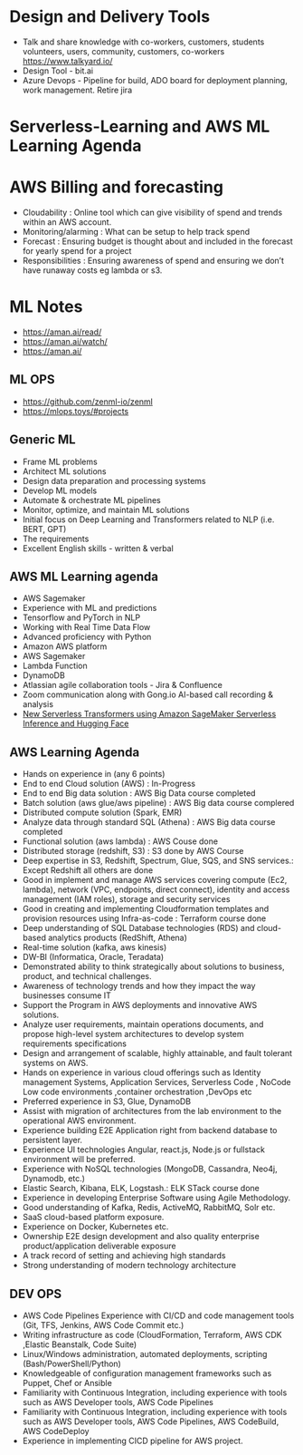 # Design and Delivery Tools
- Talk and share knowledge with co-workers, customers, students volunteers, users, community, customers, co-workers   https://www.talkyard.io/
- Design Tool - bit.ai
- Azure Devops - Pipeline for build, ADO board for deployment planning, work management. Retire jira

# Serverless-Learning and AWS ML Learning Agenda

# AWS Billing and forecasting
- Cloudability : Online tool which can give visibility of spend and trends within an AWS account. 
- Monitoring/alarming : What can be setup to help track spend
- Forecast : Ensuring budget is thought about and included in the forecast for yearly spend for a project
- Responsibilities : Ensuring awareness of spend and ensuring we don’t have runaway costs eg lambda or s3. 


# ML Notes
- https://aman.ai/read/
- https://aman.ai/watch/
- https://aman.ai/

## ML OPS
- https://github.com/zenml-io/zenml
- https://mlops.toys/#projects


## Generic ML 
- Frame ML problems
- Architect ML solutions
- Design data preparation and processing systems
- Develop ML models
- Automate & orchestrate ML pipelines
- Monitor, optimize, and maintain ML solutions
- Initial focus on Deep Learning and Transformers related to NLP (i.e. BERT, GPT)
- The requirements
- Excellent English skills - written & verbal

## AWS ML Learning agenda
- AWS Sagemaker
- Experience with ML and predictions
- Tensorflow and PyTorch in NLP
- Working with Real Time Data Flow
- Advanced proficiency with Python
- Amazon AWS platform
- AWS Sagemaker
- Lambda Function
- DynamoDB
- Atlassian agile collaboration tools - Jira & Confluence
- Zoom communication along with Gong.io AI-based call recording & analysis
- [New Serverless Transformers using Amazon SageMaker Serverless Inference and Hugging Face](https://www.philschmid.de/serverless-transformers-sagemaker-huggingface)

## AWS Learning Agenda
- Hands on experience in (any 6 points)
- End to end Cloud solution (AWS)  : In-Progress
- End to end Big data solution : AWS Big Data course completed
- Batch solution (aws glue/aws pipeline) : AWS Big data course complered
- Distributed compute solution (Spark, EMR)
- Analyze data through standard SQL (Athena) : AWS Big data course completed
- Functional solution (aws lambda) : AWS Couse done
- Distributed storage (redshift, S3) : S3 done by AWS Course
- Deep expertise in S3, Redshift, Spectrum, Glue, SQS, and SNS services.: Except Redshift all others are done
- Good in implement and manage AWS services covering compute (Ec2, lambda), network (VPC, endpoints, direct connect), identity and access management (IAM roles), storage and security services
- Good in creating and implementing Cloudformation templates and provision resources using Infra-as-code : Terraform course done
- Deep understanding of SQL Database technologies (RDS) and cloud-based analytics products (RedShift, Athena)
- Real-time solution (kafka, aws kinesis)
- DW-BI (Informatica, Oracle, Teradata)
- Demonstrated ability to think strategically about solutions to business, product, and technical challenges.
- Awareness of technology trends and how they impact the way businesses consume IT
- Support the Program in AWS deployments and innovative AWS solutions.
- Analyze user requirements, maintain operations documents, and propose high-level system architectures to develop system requirements specifications
- Design and arrangement of scalable, highly attainable, and fault tolerant systems on AWS.
-  Hands on experience in various cloud offerings such as Identity management Systems, Application Services, Serverless Code , NoCode Low code environments ,container orchestration ,DevOps etc
-  Preferred experience in S3, Glue, DynamoDB
- Assist with migration of architectures from the lab environment to the operational AWS environment.
- Experience building E2E Application right from backend database to persistent layer.
- Experience UI technologies Angular, react.js, Node.js or fullstack environment will be preferred.
- Experience with NoSQL technologies (MongoDB, Cassandra, Neo4j, Dynamodb, etc.)
- Elastic Search, Kibana, ELK, Logstash.: ELK STack course done
- Experience in developing Enterprise Software using Agile Methodology.
- Good understanding of Kafka, Redis, ActiveMQ, RabbitMQ, Solr etc.
- SaaS cloud-based platform exposure.
- Experience on Docker, Kubernetes etc.
- Ownership E2E design development and also quality enterprise product/application deliverable exposure
- A track record of setting and achieving high standards
- Strong understanding of modern technology architecture


## DEV OPS
- AWS Code Pipelines Experience with CI/CD and code management tools (Git, TFS, Jenkins, AWS Code Commit etc.)
- Writing infrastructure as code (CloudFormation, Terraform, AWS CDK ,Elastic Beanstalk, Code Suite)
- Linux/Windows administration, automated deployments, scripting (Bash/PowerShell/Python)
- Knowledgeable of configuration management frameworks such as Puppet, Chef or Ansible
- Familiarity with Continuous Integration, including experience with tools such as AWS Developer tools, AWS Code Pipelines
- Familiarity with Continuous Integration, including experience with tools such as AWS Developer tools, AWS Code Pipelines, AWS CodeBuild, AWS CodeDeploy
- Experience in implementing CICD pipeline for AWS project.
